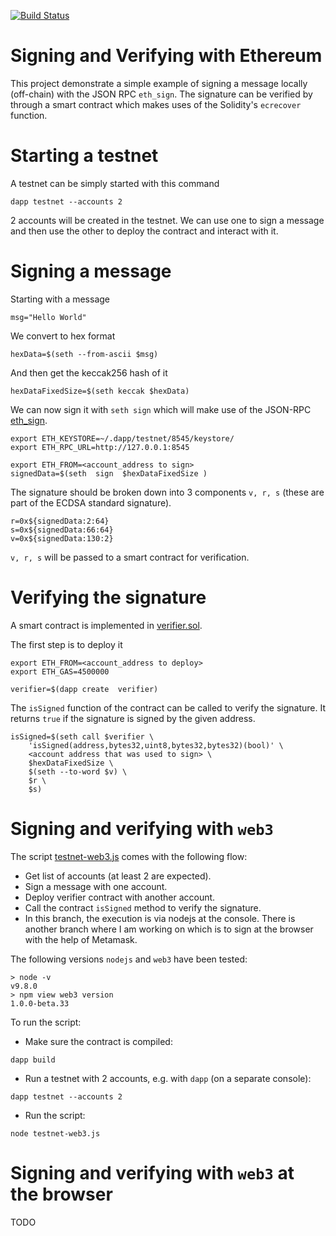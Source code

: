 [![Build Status](https://travis-ci.org/alext234/sign-and-verify.svg?branch=sign-with-web3)](https://travis-ci.org/alext234/sign-and-verify)

# Signing and Verifying with Ethereum

This project demonstrate a simple example of signing a message locally (off-chain)
with the JSON RPC `eth_sign`. The signature can be verified by through a 
smart contract which makes uses of the Solidity's `ecrecover`  function.


# Starting a testnet

A testnet can be simply started with this command 

```
dapp testnet --accounts 2
```
2 accounts will be created in the testnet. We can use one to sign a message and then 
use the other to deploy the contract and interact with it.


# Signing a message 

Starting with a message

```
msg="Hello World"
```

We convert to hex format 

```
hexData=$(seth --from-ascii $msg)
```

And then get the keccak256 hash of it 

```
hexDataFixedSize=$(seth keccak $hexData)
```

We can now sign it with `seth sign` which will make use of the 
JSON-RPC [eth_sign](https://github.com/ethereum/wiki/wiki/JSON-RPC#eth_sign).
 

```
export ETH_KEYSTORE=~/.dapp/testnet/8545/keystore/
export ETH_RPC_URL=http://127.0.0.1:8545

export ETH_FROM=<account_address to sign>
signedData=$(seth  sign  $hexDataFixedSize )
```

The signature should be broken down into 3 components `v, r, s` 
(these are part of the ECDSA standard signature).

```
r=0x${signedData:2:64}
s=0x${signedData:66:64}
v=0x${signedData:130:2}
```

`v, r, s` will be passed to a smart contract for verification.

# Verifying the signature

A smart contract is implemented in [verifier.sol](src/verifier.sol).

The first step is to deploy it 

```
export ETH_FROM=<account_address to deploy>
export ETH_GAS=4500000

verifier=$(dapp create  verifier)

```

The `isSigned` function of the contract can be called to verify the 
signature. It returns `true` if the signature is signed 
by the given address.


```
isSigned=$(seth call $verifier \
	'isSigned(address,bytes32,uint8,bytes32,bytes32)(bool)' \
	<account address that was used to sign> \
	$hexDataFixedSize \
	$(seth --to-word $v) \
	$r \
	$s)

```

# Signing and verifying with `web3`

The script [testnet-web3.js](testnet-web3.js) comes with the following flow:

- Get list of accounts (at least 2 are expected).
- Sign a message with one account.
- Deploy verifier contract with another account.
- Call the contract `isSigned` method to verify the signature.
- In this branch, the execution is via nodejs at the console. 
There is another branch where I am working on which is to sign 
at the browser with the help of Metamask. 


The following versions `nodejs` and `web3` have been tested:

```
> node -v
v9.8.0
> npm view web3 version
1.0.0-beta.33
```

To run the script:

- Make sure the contract is compiled:

```
dapp build
```

- Run a testnet with 2 accounts, e.g. with `dapp` (on a separate console):

```
dapp testnet --accounts 2
```

- Run the script:


```
node testnet-web3.js
```

# Signing and verifying with `web3` at the browser
TODO
